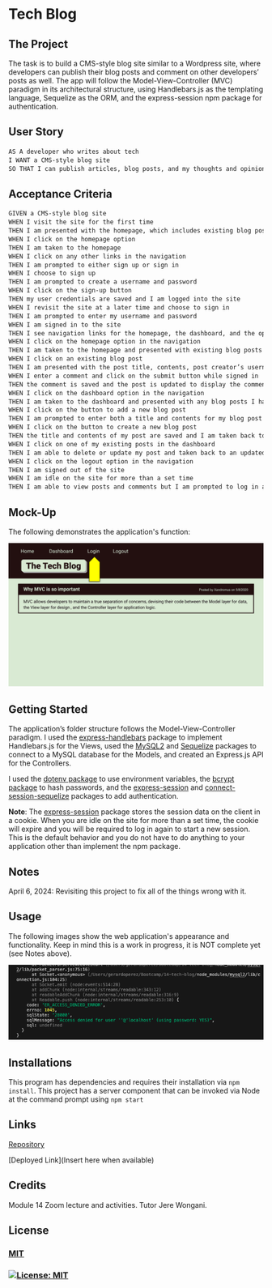 # Tech Blog 

## The Project

The task is to build a CMS-style blog site similar to a Wordpress site, where developers can publish their blog posts and comment on other developers’ posts as well. The app will follow the Model-View-Controller (MVC) paradigm in its architectural structure, using Handlebars.js as the templating language, Sequelize as the ORM, and the express-session npm package for authentication.

## User Story

```md
AS A developer who writes about tech
I WANT a CMS-style blog site
SO THAT I can publish articles, blog posts, and my thoughts and opinions
```

## Acceptance Criteria

```md
GIVEN a CMS-style blog site
WHEN I visit the site for the first time
THEN I am presented with the homepage, which includes existing blog posts if any have been posted; navigation links for the homepage and the dashboard; and the option to log in
WHEN I click on the homepage option
THEN I am taken to the homepage
WHEN I click on any other links in the navigation
THEN I am prompted to either sign up or sign in
WHEN I choose to sign up
THEN I am prompted to create a username and password
WHEN I click on the sign-up button
THEN my user credentials are saved and I am logged into the site
WHEN I revisit the site at a later time and choose to sign in
THEN I am prompted to enter my username and password
WHEN I am signed in to the site
THEN I see navigation links for the homepage, the dashboard, and the option to log out
WHEN I click on the homepage option in the navigation
THEN I am taken to the homepage and presented with existing blog posts that include the post title and the date created
WHEN I click on an existing blog post
THEN I am presented with the post title, contents, post creator’s username, and date created for that post and have the option to leave a comment
WHEN I enter a comment and click on the submit button while signed in
THEN the comment is saved and the post is updated to display the comment, the comment creator’s username, and the date created
WHEN I click on the dashboard option in the navigation
THEN I am taken to the dashboard and presented with any blog posts I have already created and the option to add a new blog post
WHEN I click on the button to add a new blog post
THEN I am prompted to enter both a title and contents for my blog post
WHEN I click on the button to create a new blog post
THEN the title and contents of my post are saved and I am taken back to an updated dashboard with my new blog post
WHEN I click on one of my existing posts in the dashboard
THEN I am able to delete or update my post and taken back to an updated dashboard
WHEN I click on the logout option in the navigation
THEN I am signed out of the site
WHEN I am idle on the site for more than a set time
THEN I am able to view posts and comments but I am prompted to log in again before I can add, update, or delete posts
```

## Mock-Up

The following demonstrates the application's function:

![Animation cycles through signing into the app, clicking on buttons, and updating blog posts.](./Assets/14-mvc-homework-demo-01.gif) 

## Getting Started

The application’s folder structure follows the Model-View-Controller paradigm. I used the [express-handlebars](https://www.npmjs.com/package/express-handlebars) package to implement Handlebars.js for the Views, used the [MySQL2](https://www.npmjs.com/package/mysql2) and [Sequelize](https://www.npmjs.com/package/sequelize) packages to connect to a MySQL database for the Models, and created an Express.js API for the Controllers.

I used the [dotenv package](https://www.npmjs.com/package/dotenv) to use environment variables, the [bcrypt package](https://www.npmjs.com/package/bcrypt) to hash passwords, and the [express-session](https://www.npmjs.com/package/express-session) and [connect-session-sequelize](https://www.npmjs.com/package/connect-session-sequelize) packages to add authentication.

**Note**: The [express-session](https://www.npmjs.com/package/express-session) package stores the session data on the client in a cookie. When you are idle on the site for more than a set time, the cookie will expire and you will be required to log in again to start a new session. This is the default behavior and you do not have to do anything to your application other than implement the npm package.

## Notes

April 6, 2024: Revisiting this project to fix all of the things wrong with it. 


## Usage

The following images show the web application's appearance and functionality. Keep in mind this is a work in progress, it is NOT complete yet (see Notes above).

![Error](./Assets/home.png) 

## Installations

This program has dependencies and requires their installation via ```npm install```. This project has a server component that can be invoked via Node at the command prompt using ```npm start```

## Links

[Repository](https://github.com/Gera1313/tech-blog)

[Deployed Link](Insert here when available)

## Credits

Module 14 Zoom lecture and activities. Tutor Jere Wongani.

## License
  ### [MIT](https://choosealicense.com/licenses/mit/)
  ### [![License: MIT](https://img.shields.io/badge/License-MIT-yellow.svg)](https://opensource.org/licenses/MIT)